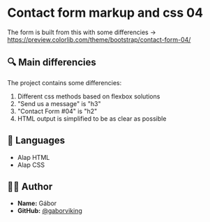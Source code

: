 # Contact form markup and css 04
The form is built from this with some differencies -> https://preview.colorlib.com/theme/bootstrap/contact-form-04/ 

## 🔍 Main differencies
The project contains some differencies: 
  1. Different css methods based on flexbox solutions
  2. "Send us a message" is "h3"
  3. "Contact Form #04" is "h2"
  4. HTML output is simplified to be as clear as possible

## 🧠 Languages
- Alap HTML
- Alap CSS

## 🧑‍💻 Author
- **Name:** Gábor
- **GitHub:** [@gaborviking](https://github.com/gaborviking)
